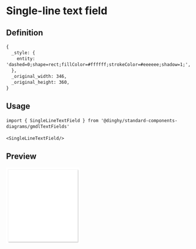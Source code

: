 # Single-line text field

## Definition

```
{
  _style: { 
    entity: 'dashed=0;shape=rect;fillColor=#ffffff;strokeColor=#eeeeee;shadow=1;',
  },
  _original_width: 346,
  _original_height: 360,
}
```

## Usage

```
import { SingleLineTextField } from '@dinghy/standard-components-diagrams/gmdlTextFields'

<SingleLineTextField/>
```

## Preview

<img src="./single-line-text-field.png" width="200"/>
